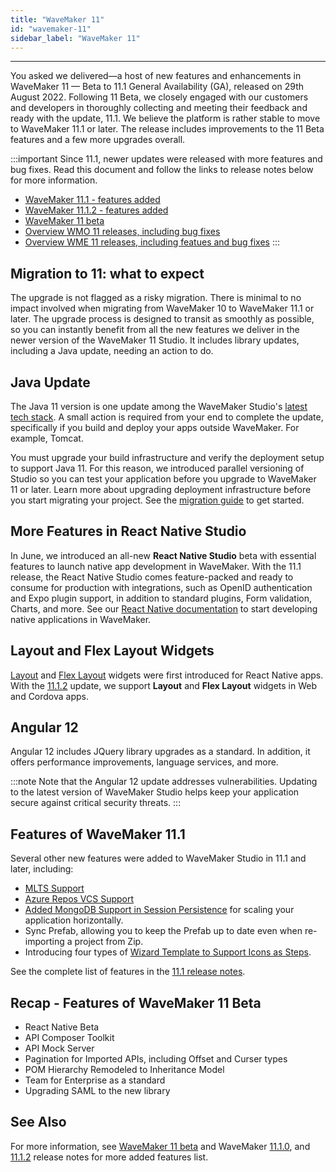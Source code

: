 ```yaml
---
title: "WaveMaker 11"
id: "wavemaker-11"
sidebar_label: "WaveMaker 11"
---
```

---

You asked we delivered—a host of new features and enhancements in WaveMaker 11 — Beta to 11.1 General Availability (GA), released on 29th August 2022. Following 11 Beta, we closely engaged with our customers and developers in thoroughly collecting and meeting their feedback and ready with the update, 11.1. We believe the platform is rather stable to move to WaveMaker 11.1 or later. The release includes improvements to the 11 Beta features and a few more upgrades overall.

:::important
Since 11.1, newer updates were released with more features and bug fixes. Read this document and follow the links to release notes below for more information.

- [WaveMaker 11.1 - features added](/learn/wavemaker-release-notes/v11-1-0) 
- [WaveMaker 11.1.2 - features added](/learn/wavemaker-release-notes/v11-1-2) 
- [WaveMaker 11 beta](/learn/app-development/wavemaker-overview/wavemaker-11-beta)
- [Overview WMO 11 releases, including bug fixes](/learn/wavemaker-release-notes#wavemaker-online-v11x)
- [Overview WME 11 releases, including featues and bug fixes](/learn/enterprise-release-notes#wavemaker-enterprise-v11x) 
:::

## Migration to 11: what to expect

The upgrade is not flagged as a risky migration. There is minimal to no impact involved when migrating from WaveMaker 10 to WaveMaker 11.1 or later. The upgrade process is designed to transit as smoothly as possible, so you can instantly benefit from all the new features we deliver in the newer version of the WaveMaker 11 Studio. It includes library updates, including a Java update, needing an action to do.

## Java Update

The Java 11 version is one update among the WaveMaker Studio's [latest tech stack](/learn/wavemaker-release-notes#technology-stack). A small action is required from your end to complete the update, specifically if you build and deploy your apps outside WaveMaker. For example, Tomcat. 

You must upgrade your build infrastructure and verify the deployment setup to support Java 11. For this reason, we introduced parallel versioning of Studio so you can test your application before you upgrade to WaveMaker 11 or later. Learn more about upgrading deployment infrastructure before you start migrating your project. See the [migration guide](/learn/how-tos/upgrade-guide-wavemaker-10-to-11) to get started.

## More Features in React Native Studio

In June, we introduced an all-new **React Native Studio** beta with essential features to launch native app development in WaveMaker. With the 11.1 release, the React Native Studio comes feature-packed and ready to consume for production with integrations, such as OpenID authentication and Expo plugin support, in addition to standard plugins, Form validation, Charts, and more. See our [React Native documentation](/learn/react-native/react-native) to start developing native applications in WaveMaker.

## Layout and Flex Layout Widgets

[Layout](/learn/app-development/widgets/container/layout) and [Flex Layout](/learn/app-development/widgets/container/flex-layout) widgets were first introduced for React Native apps. With the [11.1.2](/learn/wavemaker-release-notes/v11-1-2) update, we support **Layout** and **Flex Layout** widgets in Web and Cordova apps.

## Angular 12

Angular 12 includes JQuery library upgrades as a standard. In addition, it offers performance improvements, language services, and more. 

:::note
Note that the Angular 12 update addresses vulnerabilities. Updating to the latest version of WaveMaker Studio helps keep your application secure against critical security threats. 
:::

## Features of WaveMaker 11.1

Several other new features were added to WaveMaker Studio in 11.1 and later, including: 

- [MLTS Support](/learn/how-tos/configure-mtls-in-wmapp)
- [Azure Repos VCS Support](/learn/how-tos/azure-repos-vcs)
- [Added MongoDB Support in Session Persistence](/learn/app-development/app-security/session-persistence#mongo-db) for scaling your application horizontally.
- Sync Prefab, allowing you to keep the Prefab up to date even when re-importing a project from Zip.
- Introducing four types of [Wizard Template to Support Icons as Steps](learn/how-tos/wizard-layout).

See the complete list of features in the [11.1 release notes](/learn/wavemaker-release-notes/v11-1-0).

## Recap - Features of WaveMaker 11 Beta

- React Native Beta
- API Composer Toolkit
- API Mock Server
- Pagination for Imported APIs, including Offset and Curser types
- POM Hierarchy Remodeled to Inheritance Model
- Team for Enterprise as a standard
- Upgrading SAML to the new library

## See Also

For more information, see [WaveMaker 11 beta](/learn/app-development/wavemaker-overview/wavemaker-11-beta) and WaveMaker [11.1.0](/learn/wavemaker-release-notes/v11-1-0), and [11.1.2](/learn/wavemaker-release-notes/v11-1-2) release notes for more added features list.

